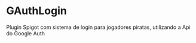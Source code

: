 # GAuthLogin
Plugin Spigot com sistema de login para jogadores piratas, utilizando a Api do Google Auth
